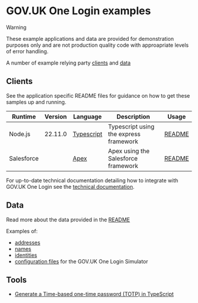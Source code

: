 # GOV.UK One Login examples

> [!WARNING]
> These example applications and data are provided for demonstration purposes only and are not production quality code with approapriate levels of error handling.

A number of example relying party [clients](clients) and [data](data)

## Clients

See the application specific README files for guidance on how to get these samples up and running.

|Runtime|Version|Language|Description|Usage|
|-------|-|--------|-----------|-----|
| Node.js | 22.11.0 | [Typescript](https://www.typescriptlang.org/) | Typescript using the express framework| [README](clients/nodejs/README.md) |
| Salesforce | | [Apex](https://developer.salesforce.com/docs/atlas.en-us.apexcode.meta/apexcode/apex_dev_guide.htm) | Apex using the Salesforce framework |  [README](clients/salesforce-apex/README.md) |

For up-to-date technical documentation detailing how to integrate with GOV.UK One Login see the [technical documentation](https://docs.sign-in.service.gov.uk/).

## Data

Read more about the data provided in the [README](data/README.md)

Examples of:

- [addresses](data/addresses)
- [names](data/names)
- [identities](data/identities)
- [configuration files](data/simulator-configuration) for the GOV.UK One Login Simulator

## Tools

- [Generate a Time-based one-time password (TOTP) in TypeScript](tools/totp)
